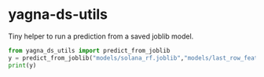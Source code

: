 # yagna-ds-utils

Tiny helper to run a prediction from a saved joblib model.

```python
from yagna_ds_utils import predict_from_joblib
y = predict_from_joblib("models/solana_rf.joblib","models/last_row_features_solana.csv")
print(y)
